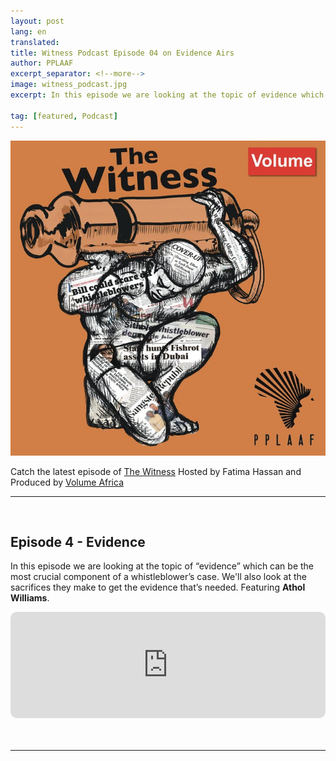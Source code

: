 ```yaml
---
layout: post
lang: en
translated: 
title: Witness Podcast Episode 04 on Evidence Airs
author: PPLAAF
excerpt_separator: <!--more-->
image: witness_podcast.jpg
excerpt: In this episode we are looking at the topic of evidence which can be the most crucial component of a whistleblower’s case. We’ll also look at the sacrifices they make to get the evidence that’s needed. Featuring Athol Williams.
 
tag: [featured, Podcast]
---
```


<img class="img-responsive img-post center-block" src="/assets/images/posts/witness_podcast.jpg"> 

Catch the latest episode of [The Witness](https://www.pplaaf.org/podcast.html) 
Hosted by Fatima Hassan and Produced by [Volume Africa](https://www.volume.africa)

---------
<br/>

## Episode 4 - Evidence
In this episode we are looking at the topic of “evidence” which can be the most crucial component of a whistleblower’s case. We'll also look at the sacrifices they make to get the evidence that’s needed. Featuring **Athol Williams**.

<div style="width: 100%; height:170px; margin-bottom: 20px; border-radius: 10px; overflow:hidden;">
<iframe style="width: 100%; height:170px;" frameborder="no" scrolling="no" seamless src="https://player.captivate.fm/episode/8621b06e-3ef6-49f7-a0d1-1c9b2023cc6c/"></iframe>
</div>
<br/>
<hr>

<br/>
<br/>
<br/>

